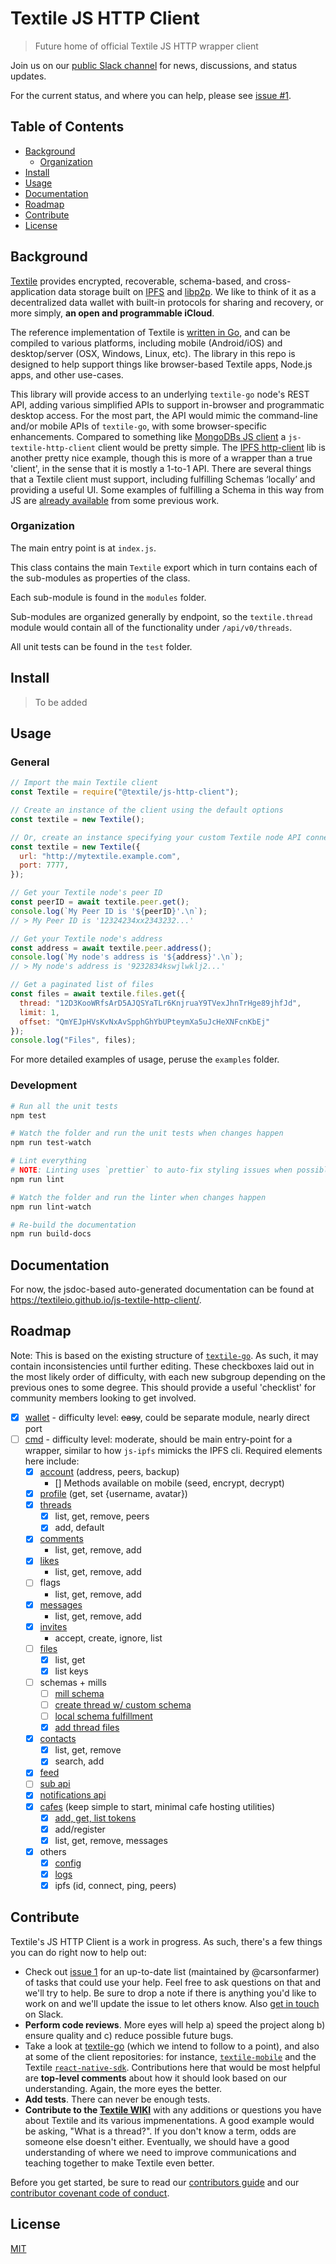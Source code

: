 # Textile JS HTTP Client

> Future home of official Textile JS HTTP wrapper client

Join us on our [public Slack channel](https://slack.textile.io/) for news, discussions, and status updates.

For the current status, and where you can help, please see [issue #1](https://github.com/textileio/js-textile-http-client/issues/1).

## Table of Contents

- [Background](#background)
  - [Organization](#organization)
- [Install](#install)
- [Usage](#usage)
- [Documentation](#documentation)
- [Roadmap](#roadmap)
- [Contribute](#contribute)
- [License](#license)

## Background

[Textile](https://www.textile.io) provides encrypted, recoverable, schema-based, and cross-application data storage built on [IPFS](https://github.com/ipfs) and [libp2p](https://github.com/libp2p). We like to think of it as a decentralized data wallet with built-in protocols for sharing and recovery, or more simply, **an open and programmable iCloud**.

The reference implementation of Textile is [written in Go](https://github.com/textileio/textile-go), and can be compiled to various platforms, including mobile (Android/iOS) and desktop/server (OSX, Windows, Linux, etc). The library in this repo is designed to help support things like browser-based Textile apps, Node.js apps, and other use-cases.

This library will provide access to an underlying `textile-go` node's REST API, adding various simplified APIs to support in-browser and programmatic desktop access. For the most part, the API would mimic the command-line and/or mobile APIs of `textile-go`, with some browser-specific enhancements. Compared to something like [MongoDBs JS client](https://github.com/mongodb/node-mongodb-native) a `js-textile-http-client` client would be pretty simple. The [IPFS http-client](https://github.com/ipfs/js-ipfs-http-client) lib is another pretty nice example,  though this is more of a wrapper than a true 'client', in the sense that it is mostly a 1-to-1 API. There are several things that a Textile client must support, including fulfilling Schemas ‘locally’ and providing a useful UI. Some examples of fulfilling a Schema in this way from JS are [already available](https://gist.github.com/carsonfarmer/a26a0d01ae58ffa7b8cd2689e149406b) from some previous work.

### Organization

The main entry point is at `index.js`.

This class contains the main `Textile` export which in turn contains each of the sub-modules as properties of the class.

Each sub-module is found in the `modules` folder.

Sub-modules are organized generally by endpoint, so the `textile.thread` module would contain all of the functionality under `/api/v0/threads`.

All unit tests can be found in the `test` folder.

## Install

> To be added

## Usage

### General

```javascript
// Import the main Textile client
const Textile = require("@textile/js-http-client");

// Create an instance of the client using the default options
const textile = new Textile();

// Or, create an instance specifying your custom Textile node API connection
const textile = new Textile({
  url: "http://mytextile.example.com",
  port: 7777,
});

// Get your Textile node's peer ID
const peerID = await textile.peer.get();
console.log(`My Peer ID is '${peerID}'.\n`);
// > My Peer ID is '12324234xx2343232...'

// Get your Textile node's address
const address = await textile.peer.address();
console.log(`My node's address is '${address}'.\n`);
// > My node's address is '9232834kswjlwklj2...'

// Get a paginated list of files
const files = await textile.files.get({
  thread: "12D3KooWRfsArD5AJQSYaTLr6KnjruaY9TVexJhnTrHge89jhfJd",
  limit: 1,
  offset: "QmYEJpHVsKvNxAvSpphGhYbUPteymXa5uJcHeXNFcnKbEj"
});
console.log("Files", files);
```

For more detailed examples of usage, peruse the `examples` folder.

### Development

```sh
# Run all the unit tests
npm test

# Watch the folder and run the unit tests when changes happen
npm run test-watch

# Lint everything
# NOTE: Linting uses `prettier` to auto-fix styling issues when possible
npm run lint

# Watch the folder and run the linter when changes happen
npm run lint-watch

# Re-build the documentation
npm run build-docs
```

## Documentation

For now, the jsdoc-based auto-generated documentation can be found at https://textileio.github.io/js-textile-http-client/.

## Roadmap

Note: This is based on the existing structure of [`textile-go`](https://github.com/textileio/textile-go). As such, it may contain inconsistencies until further editing. These checkboxes laid out in the most likely order of difficulty, with each new subgroup depending on the previous ones to some degree. This should provide a useful 'checklist' for community members looking to get involved.

- [x] [wallet](https://github.com/textileio/textile-go/tree/master/wallet) - difficulty level: ~~easy~~, could be separate module, nearly direct port
- [ ] [cmd](https://github.com/textileio/textile-go/tree/master/cmd) - difficulty level: moderate, should be main entry-point for a wrapper, similar to how `js-ipfs` mimicks the IPFS cli. Required elements here include:
  - [x] [account](https://github.com/textileio/textile-go/blob/master/cmd/account.go) (address, peers, backup)
    - [] Methods available on mobile (seed, encrypt, decrypt)
  - [x] [profile](https://github.com/textileio/textile-go/blob/master/cmd/profile.go) (get, set {username, avatar})
  - [x] [threads](https://github.com/textileio/textile-go/blob/master/cmd/threads.go)
    - [x] list, get, remove, peers
    - [x] add, default
  - [x] [comments](https://github.com/textileio/textile-go/blob/master/cmd/comments.go)
    - list, get, remove, add
  - [x] [likes](https://github.com/textileio/textile-go/blob/master/cmd/likes.go)
    - list, get, remove, add
  - [ ] flags
    - list, get, remove, add
  - [x] [messages](https://github.com/textileio/textile-go/blob/master/cmd/messages.go)
    - list, get, remove, add
  - [x] [invites](https://github.com/textileio/textile-go/blob/master/cmd/invites.go)
    - accept, create, ignore, list
  - [ ] [files](https://github.com/textileio/textile-go/blob/master/cmd/files.go)
    - [x] list, get
    - [x] list keys
  - [ ] schemas + mills
    - [ ] [mill schema](https://github.com/textileio/textile-go/blob/master/core/api_mill.go)
    - [ ] [create thread w/ custom schema](https://github.com/textileio/textile-go/blob/master/cmd/threads.go#L105)
    - [ ] [local schema fulfillment](https://github.com/textileio/minimal-client-demo)
    - [x] [add thread files](https://github.com/textileio/textile-go/blob/master/cmd/files.go#L112)
  - [x] [contacts](https://github.com/textileio/textile-go/blob/master/cmd/contacts.go)
    - [x] list, get, remove
    - [x] search, add
  - [x] [feed](https://github.com/textileio/textile-go/blob/master/cmd/feed.go)
  - [ ] [sub api](https://github.com/textileio/textile-go/blob/master/cmd/sub.go)
  - [x] [notifications api](https://github.com/textileio/textile-go/blob/master/cmd/notifications.go)
  - [x] [cafes](https://github.com/textileio/textile-go/blob/master/cmd/cafe.go) (keep simple to start, minimal cafe hosting utilities)
    - [x] [add, get, list tokens](https://github.com/textileio/textile-go/blob/master/cmd/tokens.go)
    - [x] add/register
    - [x] list, get, remove, messages
  - [x] others
    - [x] [config](https://github.com/textileio/textile-go/blob/master/cmd/config.go)
    - [x] [logs](https://github.com/textileio/textile-go/blob/master/cmd/logs.go)
    - [x] ipfs (id, connect, ping, peers)
    
## Contribute

Textile's JS HTTP Client is a work in progress. As such, there's a few things you can do right now to help out:

  * Check out [issue 1](https://github.com/textileio/js-textile-http-client/issues/1) for an up-to-date list (maintained by @carsonfarmer) of tasks that could use your help. Feel free to ask questions on that and we'll try to help. Be sure to drop a note if there is anything you'd like to work on and we'll update the issue to let others know. Also [get in touch](https://slack.textile.io) on Slack.
  * **Perform code reviews**. More eyes will help a) speed the project along b) ensure quality and c) reduce possible future bugs.
  * Take a look at [textile-go](https://github.com/textileio/textile-go) (which we intend to follow to a point), and also at some of the client repositories: for instance, [`textile-mobile`](https://github.com/textileio/textile-mobile) and the Textile [`react-native-sdk`](https://github.com/textileio/react-native-sdk). Contributions here that would be most helpful are **top-level comments** about how it should look based on our understanding. Again, the more eyes the better.
  * **Add tests**. There can never be enough tests.
  * **Contribute to the [Textile WIKI](https://github.com/textileio/textile-go/wiki)** with any additions or questions you have about Textile and its various impmenentations. A good example would be asking, "What is a thread?". If you don't know a term, odds are someone else doesn't either. Eventually, we should have a good understanding of where we need to improve communications and teaching together to make Textile even better.
  
 Before you get started, be sure to read our [contributors guide](CONTRIBUTING.md) and our [contributor covenant code of conduct](CODE_OF_CONDUCT.md).

## License

[MIT](LICENSE)
